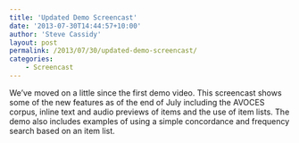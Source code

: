 ```yaml
---
title: 'Updated Demo Screencast'
date: '2013-07-30T14:44:57+10:00'
author: 'Steve Cassidy'
layout: post
permalink: /2013/07/30/updated-demo-screencast/
categories:
    - Screencast
---
```




We’ve moved on a little since the first demo video. This screencast shows some of the new features as of the end of July including the AVOCES corpus, inline text and audio previews of items and the use of item lists. The demo also includes examples of using a simple concordance and frequency search based on an item list.